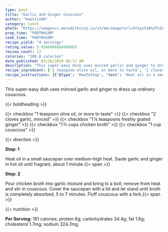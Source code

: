 ```yaml
---
type: post
title: "Garlic and Ginger Couscous"
author: "kmastin08"
category: lunch
photo: "https://imagesvc.meredithcorp.io/v3/mm/image?url=https%3A%2F%2Fimages.media-allrecipes.com%2Fuserphotos%2F2011052.jpg"
prep_time: "P0DT0H10M"
cook_time: "P0DT0H10M"
recipe_yield: "4 servings"
rating_value: 3.9166666666666665
review_count: 12
calories: "180.8 calories"
date_published: 03/26/2019 08:17 AM
description: "This super-easy dish uses minced garlic and ginger to dress up ordinary couscous."
recipe_ingredient: ['1 teaspoon olive oil, or more to taste', '2 cloves garlic, minced', '1\u2009¼ teaspoons freshly grated ginger', '1\u2009⅓ cups chicken broth', '1 cup couscous ']
recipe_instructions: [{'@type': 'HowToStep', 'text': 'Heat oil in a small saucepan over medium-high heat. Saute garlic and ginger in hot oil until fragrant, about 1 minute.\n'}, {'@type': 'HowToStep', 'text': 'Pour chicken broth into garlic mixture and bring to a boil; remove from heat and stir in couscous. Cover the saucepan with a lid and let stand until broth is completely absorbed, 5 to 7 minutes. Fluff couscous with a fork.\n'}]
---
```


This super-easy dish uses minced garlic and ginger to dress up ordinary couscous. 

{{< boldheading >}}

{{< checkbox "1 teaspoon olive oil, or more to taste" >}}
{{< checkbox "2 cloves garlic, minced" >}}
{{< checkbox "1 ¼ teaspoons freshly grated ginger" >}}
{{< checkbox "1 ⅓ cups chicken broth" >}}
{{< checkbox "1 cup couscous" >}}


{{< direction >}}

**Step: 1**

Heat oil in a small saucepan over medium-high heat. Saute garlic and ginger in hot oil until fragrant, about 1 minute.{{< span >}}

**Step: 2**

Pour chicken broth into garlic mixture and bring to a boil; remove from heat and stir in couscous. Cover the saucepan with a lid and let stand until broth is completely absorbed, 5 to 7 minutes. Fluff couscous with a fork.{{< span >}}

{{< nutrition >}}

**Per Serving:** 181 calories; protein 6g; carbohydrates 34.4g; fat 1.6g; cholesterol 1.7mg; sodium 324.7mg.